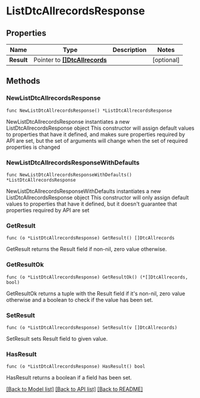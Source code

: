 # ListDtcAllrecordsResponse

## Properties

Name | Type | Description | Notes
------------ | ------------- | ------------- | -------------
**Result** | Pointer to [**[]DtcAllrecords**](DtcAllrecords.md) |  | [optional] 

## Methods

### NewListDtcAllrecordsResponse

`func NewListDtcAllrecordsResponse() *ListDtcAllrecordsResponse`

NewListDtcAllrecordsResponse instantiates a new ListDtcAllrecordsResponse object
This constructor will assign default values to properties that have it defined,
and makes sure properties required by API are set, but the set of arguments
will change when the set of required properties is changed

### NewListDtcAllrecordsResponseWithDefaults

`func NewListDtcAllrecordsResponseWithDefaults() *ListDtcAllrecordsResponse`

NewListDtcAllrecordsResponseWithDefaults instantiates a new ListDtcAllrecordsResponse object
This constructor will only assign default values to properties that have it defined,
but it doesn't guarantee that properties required by API are set

### GetResult

`func (o *ListDtcAllrecordsResponse) GetResult() []DtcAllrecords`

GetResult returns the Result field if non-nil, zero value otherwise.

### GetResultOk

`func (o *ListDtcAllrecordsResponse) GetResultOk() (*[]DtcAllrecords, bool)`

GetResultOk returns a tuple with the Result field if it's non-nil, zero value otherwise
and a boolean to check if the value has been set.

### SetResult

`func (o *ListDtcAllrecordsResponse) SetResult(v []DtcAllrecords)`

SetResult sets Result field to given value.

### HasResult

`func (o *ListDtcAllrecordsResponse) HasResult() bool`

HasResult returns a boolean if a field has been set.


[[Back to Model list]](../README.md#documentation-for-models) [[Back to API list]](../README.md#documentation-for-api-endpoints) [[Back to README]](../README.md)


